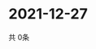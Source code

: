 # 2021-12-27
  共 0条

  <!-- BEGIN -->
  <!-- 最后更新时间Mon Dec 27 2021 17:14:31 GMT+0000 (Coordinated Universal Time) -->
  
  <!-- END -->
  
  